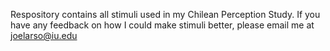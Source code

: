 Respository contains all stimuli used in my Chilean Perception Study. If you have any feedback on how I could make stimuli better, please email me at joelarso@iu.edu
